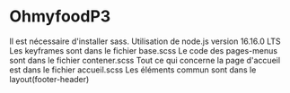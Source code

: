 # OhmyfoodP3
Il est nécessaire d'installer sass. Utilisation de node.js version 16.16.0 LTS
Les keyframes sont dans le fichier base.scss
Le code des pages-menus sont dans le fichier contener.scss
Tout ce qui concerne la page d'accueil est dans le fichier accueil.scss
Les éléments commun sont dans le layout(footer-header)
